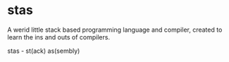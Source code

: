 # stas
A werid little stack based programming language and compiler, created to learn the ins and outs of compilers.

stas - st(ack) as(sembly)
